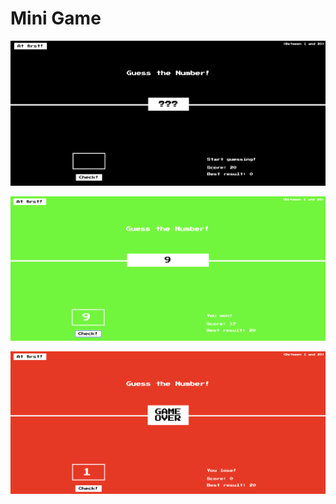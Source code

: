 # Mini Game

![How it works](./screen1.png)

![How it works](./screen2.png)

![How it works](./screen3.png)
